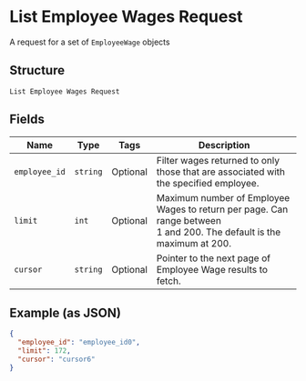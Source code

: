 
# List Employee Wages Request

A request for a set of `EmployeeWage` objects

## Structure

`List Employee Wages Request`

## Fields

| Name | Type | Tags | Description |
|  --- | --- | --- | --- |
| `employee_id` | `string` | Optional | Filter wages returned to only those that are associated with the specified employee. |
| `limit` | `int` | Optional | Maximum number of Employee Wages to return per page. Can range between<br>1 and 200. The default is the maximum at 200. |
| `cursor` | `string` | Optional | Pointer to the next page of Employee Wage results to fetch. |

## Example (as JSON)

```json
{
  "employee_id": "employee_id0",
  "limit": 172,
  "cursor": "cursor6"
}
```

